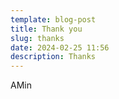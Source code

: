 ```yaml
---
template: blog-post
title: Thank you
slug: thanks
date: 2024-02-25 11:56
description: Thanks
---
```

AM﻿in